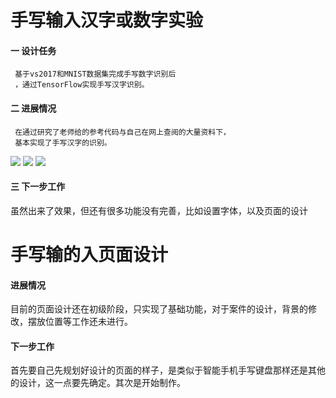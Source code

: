 # 手写输入汉字或数字实验
#### 一 设计任务
     基于vs2017和MNIST数据集完成手写数字识别后
     ，通过TensorFlow实现手写汉字识别。
  
#### 二 进展情况
     在通过研究了老师给的参考代码与自己在网上查阅的大量资料下，
     基本实现了手写汉字的识别。

![](picture./061.jpg)
![](picture./062.jpg)
![](picture./063.jpg)

#### 三 下一步工作 
虽然出来了效果，但还有很多功能没有完善，比如设置字体，以及页面的设计

# 手写输的入页面设计
#### 进展情况
目前的页面设计还在初级阶段，只实现了基础功能，对于案件的设计，背景的修改，摆放位置等工作还未进行。
#### 下一步工作
首先要自己先规划好设计的页面的样子，是类似于智能手机手写键盘那样还是其他的设计，这一点要先确定。其次是开始制作。
